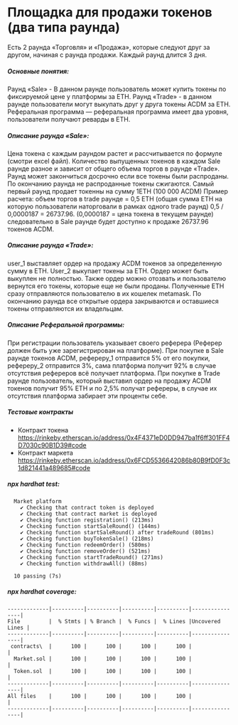 # Площадка для продажи токенов (два типа раундa)

Есть 2 раунда «Торговля» и «Продажа», которые следуют друг за другом, начиная с раунда продажи.
Каждый раунд длится 3 дня.

##### Основные понятия:
Раунд «Sale» - В данном раунде пользователь может купить токены по фиксируемой цене у платформы за ETH.
Раунд «Trade» - в данном раунде пользователи могут выкупать друг у друга токены ACDM за ETH.
Реферальная программа — реферальная программа имеет два уровня, пользователи получают реварды в ETH.

##### Описание раунда «Sale»:
Цена токена с каждым раундом растет и рассчитывается по формуле (смотри excel файл). 
Количество выпущенных токенов в каждом Sale раунде разное и зависит от общего объема торгов в раунде «Trade». 
Раунд может закончиться досрочно если все токены были распроданы. По окончанию раунда не распроданные токены сжигаются. 
Самый первый раунд продает токенны на сумму 1ETH (100 000 ACDM)
Пример расчета:
объем торгов в trade раунде = 0,5 ETH (общая сумма ETH на которую пользователи наторговали в рамках одного trade раунд)
0,5 / 0,0000187 = 26737.96. (0,0000187 = цена токена в текущем раунде)
следовательно в Sale раунде будет доступно к продаже 26737.96 токенов ACDM.

##### Описание раунда «Trade»:
user_1 выставляет ордер на продажу ACDM токенов за определенную сумму в ETH. 
User_2 выкупает токены за ETH. Ордер может быть выкуплен не полностью. 
Также ордер можно отозвать и пользователю вернутся его токены, которые еще не были проданы. 
Полученные ETH сразу отправляются пользователю в их кошелек metamask. 
По окончанию раунда все открытые ордера закрываются и оставшиеся токены отправляются их владельцам.

##### Описание Реферальной программы:
При регистрации пользователь указывает своего реферера (Реферер должен быть уже зарегистрирован на платформе).
При покупке в Sale раунде токенов ACDM, рефереру_1 отправится 5% от его покупки, рефереру_2 отправится 3%, 
сама платформа получит 92% в случае отсутствия рефереров всё получает платформа.
При покупке в Trade раунде пользователь, который выставил ордер на продажу ACDM токенов 
получит 95% ETH и по 2,5% получат рефереры, в случае их отсутствия платформа забирает эти проценты себе.

##### Тестовые контракты
- Контракт токена https://rinkeby.etherscan.io/address/0x4F4371eD0DD947ba1f6ff301FF4D7030c90B1D39#code
- Контракт маркета https://rinkeby.etherscan.io/address/0x6FCD5536642086b80B9fD0F3c1d821441a489685#code

##### npx hardhat test:
```shell
  Market platform
    ✔ Checking that contract token is deployed
    ✔ Checking that contract market is deployed
    ✔ Checking function registration() (213ms)
    ✔ Checking function startSaleRound() (144ms)
    ✔ Checking function startSaleRound() after tradeRound (801ms)
    ✔ Checking function buyTokenSale() (218ms)
    ✔ Checking function redeemOrder() (580ms)
    ✔ Checking function removeOrder() (521ms)
    ✔ Checking function startTradeRound() (271ms)
    ✔ Checking function withdrawAll() (88ms)

  10 passing (7s)
```

##### npx hardhat coverage:
```shell
-------------|----------|----------|----------|----------|----------------|
File         |  % Stmts | % Branch |  % Funcs |  % Lines |Uncovered Lines |
-------------|----------|----------|----------|----------|----------------|
 contracts\  |      100 |      100 |      100 |      100 |                |
  Market.sol |      100 |      100 |      100 |      100 |                |
  Token.sol  |      100 |      100 |      100 |      100 |                |
-------------|----------|----------|----------|----------|----------------|
All files    |      100 |      100 |      100 |      100 |                |
-------------|----------|----------|----------|----------|----------------|
```
